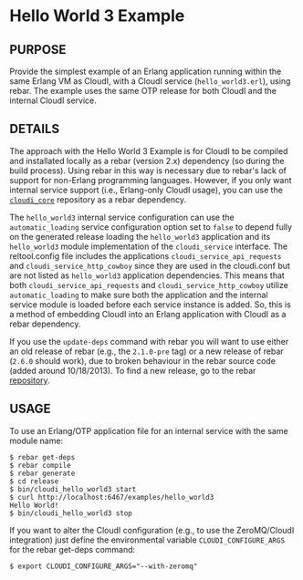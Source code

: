 # Hello World 3 Example

## PURPOSE

Provide the simplest example of an Erlang application running within the same
Erlang VM as CloudI, with a CloudI service (`hello_world3.erl`), using rebar.
The example uses the same OTP release for both CloudI and the internal CloudI
service.

## DETAILS

The approach with the Hello World 3 Example is for CloudI to be
compiled and installated locally as a rebar (version 2.x) dependency
(so during the build process).  Using rebar in this way is necessary
due to rebar's lack of support for non-Erlang programming languages.
However, if you only want internal service support
(i.e., Erlang-only CloudI usage), you can use the
[`cloudi_core`](https://github.com/CloudI/cloudi_core) repository as a
rebar dependency.

The `hello_world3` internal service configuration can use the
`automatic_loading` service configuration option set to `false` to depend
fully on the generated release loading the `hello_world3` application
and its `hello_world3` module implementation of the `cloudi_service`
interface.  The reltool.config file includes the applications
`cloudi_service_api_requests` and `cloudi_service_http_cowboy` since
they are used in the cloudi.conf but are not listed as `hello_world3`
application dependencies.  This means that both
`cloudi_service_api_requests` and `cloudi_service_http_cowboy` utilize
`automatic_loading` to make sure both the application and the internal
service module is loaded before each service instance is added.
So, this is a method of embedding CloudI into an Erlang application
with CloudI as a rebar dependency.

If you use the `update-deps` command with rebar you will want to use
either an old release of rebar (e.g., the `2.1.0-pre` tag) or a new
release of rebar (`2.6.0` should work), due to broken behaviour in the
rebar source code (added around 10/18/2013).  To find a new release,
go to the rebar [repository](https://github.com/rebar/rebar).

## USAGE

To use an Erlang/OTP application file for an internal service with the same
module name:

    $ rebar get-deps
    $ rebar compile
    $ rebar generate
    $ cd release
    $ bin/cloudi_hello_world3 start
    $ curl http://localhost:6467/examples/hello_world3
    Hello World!
    $ bin/cloudi_hello_world3 stop

If you want to alter the CloudI configuration
(e.g., to use the ZeroMQ/CloudI integration)
just define the environmental variable `CLOUDI_CONFIGURE_ARGS` for the
rebar get-deps command:

    $ export CLOUDI_CONFIGURE_ARGS="--with-zeromq"
